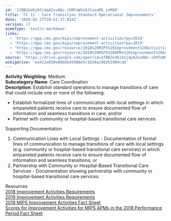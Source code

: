 ```yaml
---
id: '1fBBZoVKj65j4pAZvv0Qc-ihM7uWVzUJCaoaMS_snMX0'
title: 'CC 11 - Care Transition Standard Operational Improvements'
date: '2020-02-27T20:51:37.014Z'
version: 17
mimeType: 'text/x-markdown'
links:
  - 'https://qpp.cms.gov/mips/improvement-activities?py=2018'
  - 'https://qpp.cms.gov/mips/improvement-activities?py=2019'
  - 'https://qpp.cms.gov/resource/2018%20MIPS%20Improvement%20Activities%20Fact%20Sheet'
  - 'https://qpp.cms.gov/resource/2018%20MIPS%20APMs%20improvement%20Activities%20scores%20fact%20sheet'
source: 'https://drive.google.com/open?id=1fBBZoVKj65j4pAZvv0Qc-ihM7uWVzUJCaoaMS_snMX0'
wikigdrive: 'ea413e050e00b6645988e5c1b38ac902b1909cdd'
---
```





**Activity Weighting**: Medium  
**Subcategory Name**: Care Coordination  
**Description**: Establish standard operations to manage transitions of care that could include one or more of the following:
* Establish formalized lines of communication with local settings in which empaneled patients receive care to ensure documented flow of information and seamless transitions in care; and/or
* Partner with community or hospital-based transitional care services.




Supporting Documentation
1. Communication Lines with Local Settings - Documentation of formal lines of communication to manage transitions of care with local settings (e.g. community or hospital-based transitional care services) in which empaneled patients receive care to ensure documented flow of information and seamless transitions; or 
2. Partnership with Community or Hospital-Based Transitional Care Services - Documentation showing partnership with community or hospital-based transitional care services.




Resources  
[2018 Improvement Activities Requirements](https://qpp.cms.gov/mips/improvement-activities?py=2018)  
[2019 Improvement Activities Requirements](https://qpp.cms.gov/mips/improvement-activities?py=2019)  
[2018 MIPS Improvement Activities Fact Sheet](https://qpp.cms.gov/resource/2018%20MIPS%20Improvement%20Activities%20Fact%20Sheet)  
[Scores for Improvement Activities for MIPS APMs in the 2018 Performance Period Fact Sheet](https://qpp.cms.gov/resource/2018%20MIPS%20APMs%20improvement%20Activities%20scores%20fact%20sheet)
